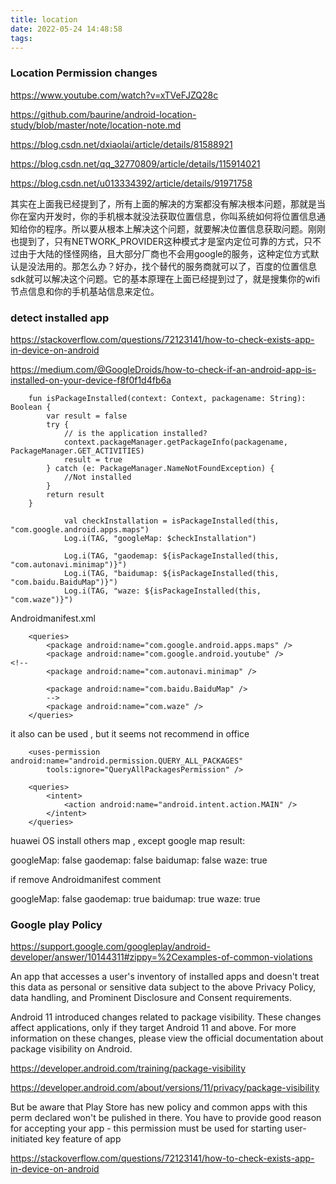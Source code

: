 ```yaml
---
title: location
date: 2022-05-24 14:48:58
tags:
---
```


### Location Permission changes

https://www.youtube.com/watch?v=xTVeFJZQ28c

https://github.com/baurine/android-location-study/blob/master/note/location-note.md

https://blog.csdn.net/dxiaolai/article/details/81588921

https://blog.csdn.net/qq_32770809/article/details/115914021

https://blog.csdn.net/u013334392/article/details/91971758

其实在上面我已经提到了，所有上面的解决的方案都没有解决根本问题，那就是当你在室内开发时，你的手机根本就没法获取位置信息，你叫系统如何将位置信息通知给你的程序。所以要从根本上解决这个问题，就要解决位置信息获取问题。刚刚也提到了，只有NETWORK_PROVIDER这种模式才是室内定位可靠的方式，只不过由于大陆的怪怪网络，且大部分厂商也不会用google的服务，这种定位方式默认是没法用的。那怎么办？好办，找个替代的服务商就可以了，百度的位置信息sdk就可以解决这个问题。它的基本原理在上面已经提到过了，就是搜集你的wifi节点信息和你的手机基站信息来定位。

### detect installed app

https://stackoverflow.com/questions/72123141/how-to-check-exists-app-in-device-on-android

https://medium.com/@GoogleDroids/how-to-check-if-an-android-app-is-installed-on-your-device-f8f0f1d4fb6a

```
    fun isPackageInstalled(context: Context, packagename: String): Boolean {
        var result = false
        try {
            // is the application installed?
            context.packageManager.getPackageInfo(packagename, PackageManager.GET_ACTIVITIES)
            result = true
        } catch (e: PackageManager.NameNotFoundException) {
            //Not installed
        }
        return result
    }

            val checkInstallation = isPackageInstalled(this, "com.google.android.apps.maps")
            Log.i(TAG, "googleMap: $checkInstallation")

            Log.i(TAG, "gaodemap: ${isPackageInstalled(this, "com.autonavi.minimap")}") 
            Log.i(TAG, "baidumap: ${isPackageInstalled(this, "com.baidu.BaiduMap")}")
            Log.i(TAG, "waze: ${isPackageInstalled(this, "com.waze")}")
```

Androidmanifest.xml

```
    <queries>
        <package android:name="com.google.android.apps.maps" />
        <package android:name="com.google.android.youtube" />
<!--
        <package android:name="com.autonavi.minimap" />

        <package android:name="com.baidu.BaiduMap" />
        -->
        <package android:name="com.waze" />
    </queries>
```

it also can be used , but it seems not recommend in office

```
    <uses-permission android:name="android.permission.QUERY_ALL_PACKAGES"
        tools:ignore="QueryAllPackagesPermission" />

    <queries>
        <intent>
            <action android:name="android.intent.action.MAIN" />
        </intent>
    </queries>
```

huawei OS install others map , except google map
result:

googleMap: false
gaodemap: false
baidumap: false
waze: true

if remove Androidmanifest comment 

googleMap: false
gaodemap: true
baidumap: true
waze: true

### Google play Policy

https://support.google.com/googleplay/android-developer/answer/10144311#zippy=%2Cexamples-of-common-violations

An app that accesses a user's inventory of installed apps and doesn't treat this data as personal or sensitive data subject to the above Privacy Policy, data handling, and Prominent Disclosure and Consent requirements.

Android 11 introduced changes related to package visibility. These changes affect applications, only if they target Android 11 and above. For more information on these changes, please view the official documentation about package visibility on Android.

https://developer.android.com/training/package-visibility

https://developer.android.com/about/versions/11/privacy/package-visibility

But be aware that Play Store has new policy and common apps with this perm declared won't be pulished in there. You have to provide good reason for accepting your app - this permission must be used for starting user-initiated key feature of app

https://stackoverflow.com/questions/72123141/how-to-check-exists-app-in-device-on-android
